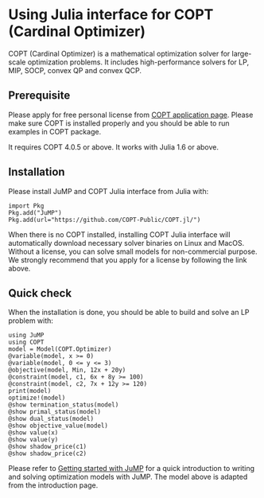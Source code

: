 # Using Julia interface for COPT (Cardinal Optimizer)

COPT (Cardinal Optimizer) is a mathematical optimization solver for large-scale optimization problems.
It includes high-performance solvers for LP, MIP, SOCP, convex QP and convex QCP.

## Prerequisite

Please apply for free personal license from [COPT application page](https://www.shanshu.ai/copt).
Please make sure COPT is installed properly and you should be able to run examples in COPT package.


It requires COPT 4.0.5 or above. It works with Julia 1.6 or above.

## Installation

Please install JuMP and COPT Julia interface from Julia with:

```
import Pkg
Pkg.add("JuMP")
Pkg.add(url="https://github.com/COPT-Public/COPT.jl/")
```

When there is no COPT installed,
installing COPT Julia interface will automatically download necessary solver binaries on Linux and MacOS.
Without a license, you can solve small models for non-commercial purpose.
We strongly recommend that you apply for a license by following the link above.

## Quick check

When the installation is done, you should be able to build and solve an LP problem with:

```
using JuMP
using COPT
model = Model(COPT.Optimizer)
@variable(model, x >= 0)
@variable(model, 0 <= y <= 3)
@objective(model, Min, 12x + 20y)
@constraint(model, c1, 6x + 8y >= 100)
@constraint(model, c2, 7x + 12y >= 120)
print(model)
optimize!(model)
@show termination_status(model)
@show primal_status(model)
@show dual_status(model)
@show objective_value(model)
@show value(x)
@show value(y)
@show shadow_price(c1)
@show shadow_price(c2)
```

Please refer to [Getting started with JuMP](https://jump.dev/JuMP.jl/stable/tutorials/getting_started/getting_started_with_JuMP/) 
for a quick introduction to writing and solving optimization models with JuMP.
The model above is adapted from the introduction page.
